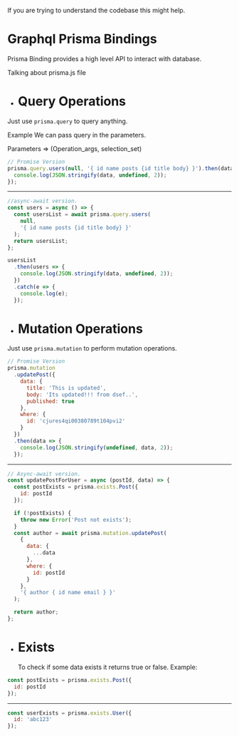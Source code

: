 If you are trying to understand the codebase this might help.

# Graphql Prisma Bindings

Prisma Binding provides a high level API to interact with database.

Talking about prisma.js file

- # Query Operations

Just use `prisma.query` to query anything.

Example
We can pass query in the parameters.

Parameters => (Operation_args, selection_set)

```js
// Promise Version
prisma.query.users(null, '{ id name posts {id title body} }').then(data => {
  console.log(JSON.stringify(data, undefined, 2));
});
```

---

```js
//async-await version.
const users = async () => {
  const usersList = await prisma.query.users(
    null,
    '{ id name posts {id title body} }'
  );
  return usersList;
};

usersList
  .then(users => {
    console.log(JSON.stringify(data, undefined, 2));
  })
  .catch(e => {
    console.log(e);
  });
```

- # Mutation Operations

Just use `prisma.mutation` to perform mutation operations.

```js
// Promise Version
prisma.mutation
  .updatePost({
    data: {
      title: 'This is updated',
      body: 'Its updated!!! from dsef..',
      published: true
    },
    where: {
      id: 'cjures4qi00380789t104pvi2'
    }
  })
  .then(data => {
    console.log(JSON.stringify(undefined, data, 2));
  });
```

---

```js
// Async-await version.
const updatePostForUser = async (postId, data) => {
  const postExists = prisma.exists.Post({
    id: postId
  });

  if (!postExists) {
    throw new Error('Post not exists');
  }
  const author = await prisma.mutation.updatePost(
    {
      data: {
        ...data
      },
      where: {
        id: postId
      }
    },
    '{ author { id name email } }'
  );

  return author;
};
```

- # Exists
  To check if some data exists it returns true or false.
  Example:

```js
const postExists = prisma.exists.Post({
  id: postId
});
```

---

```js
const userExists = prisma.exists.User({
  id: 'abc123'
});
```
